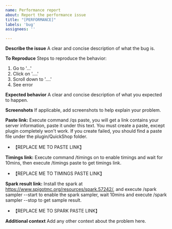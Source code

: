 ```yaml
---
name: Performance report
about: Report the performance issue
title: "[PERFORMANCE]"
labels: 'bug'
assignees: ''

---
```

**Describe the issue**
A clear and concise description of what the bug is.

**To Reproduce**
Steps to reproduce the behavior:
1. Go to '...'
2. Click on '....'
3. Scroll down to '....'
4. See error

**Expected behavior**
A clear and concise description of what you expected to happen.

**Screenshots**
If applicable, add screenshots to help explain your problem.

**Paste link:**
 Execute command /qs paste, you will get a link contains your server information, paste it under this text.
 You must create a paste, except plugin completely won't work.
 If you create failed, you should find a paste file under the plugin/QuickShop folder.
- 【REPLACE ME TO PASTE LINK】

**Timings link:**
 Execute command /timings on to enable timings and wait for 10mins, then execute /timings paste to get timings link.
- 【REPLACE ME TO TIMINGS PASTE LINK】

**Spark result link:**
 Install the spark at https://www.spigotmc.org/resources/spark.57242/, and execute /spark sampler --start to enable the spark sampler, wait 10mins and execute /spark sampler --stop to get sample result.
- 【REPLACE ME TO SPARK PASTE LINK】

**Additional context**
Add any other context about the problem here.

